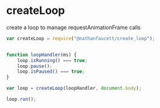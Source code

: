 createLoop
=======

create a loop to manage requestAnimationFrame calls

```javascript
var createLoop = require("@nathanfaucett/create_loop");


function loopHandler(ms) {
    loop.isRunning() === true;
    loop.pause();
    loop.isPaused() === true;
}

var loop = createLoop(loopHandler, document.body);

loop.run();
```
